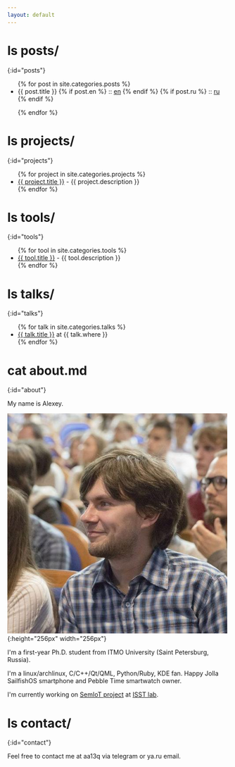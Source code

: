 ```yaml
---
layout: default
---
```


# ls posts/
{:id="posts"}

<ul>
{% for post in site.categories.posts %}

<li>
{{ post.title }}
{% if post.en %}
:: <a href="{{ post.url }}" title="{{ post.description }}">en</a>
{% endif %}
{% if post.ru %}
:: <a href="{{ post.url }}" title="{{ post.description }}">ru</a>
{% endif %}
</li>

{% endfor %}
</ul>

# ls projects/
{:id="projects"}

<ul>
{% for project in site.categories.projects %}
<li><a href="{{ project.link }}">{{ project.title }}</a> - {{ project.description }}</li>
{% endfor %}
</ul>

# ls tools/
{:id="tools"}

<ul>
{% for tool in site.categories.tools %}
<li><a href="{{ tool.link }}">{{ tool.title }}</a> - {{ tool.description }}</li>
{% endfor %}
</ul>

# ls talks/
{:id="talks"}

<ul>
{% for talk in site.categories.talks %}
<li><a href="{{ talk.link }}" title="{{ talk.description }}">{{ talk.title }}</a> at {{ talk.where }}</li>
{% endfor %}
</ul>

# cat about.md
{:id="about"}

My name is Alexey.

![photo](assets/img/aa13q.jpeg){:height="256px" width="256px"}

I'm a first-year Ph.D. student from ITMO University (Saint Petersburg, Russia).

I'm a linux/archlinux, C/C++/Qt/QML, Python/Ruby, KDE fan.
Happy Jolla SailfishOS smartphone and Pebble Time smartwatch owner.

I'm currently working on [SemIoT project](https://github.com/semiotproject) at [ISST lab](http://isst.ifmo.ru/en/).

# ls contact/
{:id="contact"}

Feel free to contact me at aa13q via telegram or ya.ru email.
